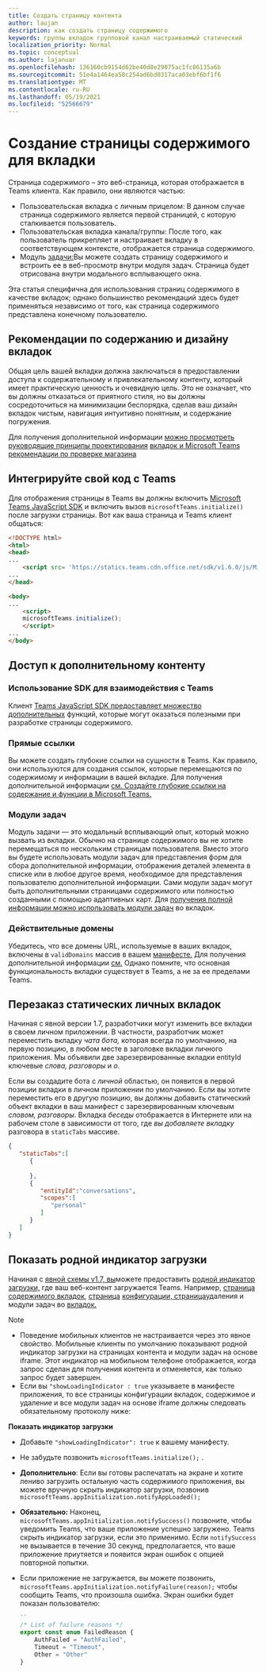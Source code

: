 ```yaml
---
title: Создать страницу контента
author: laujan
description: как создать страницу содержимого
keywords: группы вкладок групповой канал настраиваемый статический
localization_priority: Normal
ms.topic: conceptual
ms.author: lajanuar
ms.openlocfilehash: 136160cb9154d62be40d8e29075ac1fc86135a6b
ms.sourcegitcommit: 51e4a1464ea58c254ad6bd0317aca03ebf6bf1f6
ms.translationtype: MT
ms.contentlocale: ru-RU
ms.lasthandoff: 05/19/2021
ms.locfileid: "52566679"
---
```

# <a name="create-a-content-page-for-your-tab"></a>Создание страницы содержимого для вкладки

Страница содержимого – это веб-страница, которая отображается в Teams клиента. Как правило, они являются частью:

* Пользовательская вкладка с личным прицелом: В данном случае страница содержимого является первой страницей, с которую сталкивается пользователь.
* Пользовательская вкладка канала/группы: После того, как пользователь прикрепляет и настраивает вкладку в соответствующем контексте, отображается страница содержимого.
* Модуль [задачи:](~/task-modules-and-cards/what-are-task-modules.md)Вы можете создать страницу содержимого и встроить ее в веб-просмотр внутри модуля задач. Страница будет отрисована внутри модального всплывающего окна.

Эта статья специфична для использования страниц содержимого в качестве вкладок; однако большинство рекомендаций здесь будет применяться независимо от того, как страница содержимого представлена конечному пользователю.

## <a name="tab-content-and-design-guidelines"></a>Рекомендации по содержанию и дизайну вкладок

Общая цель вашей вкладки должна заключаться в предоставлении доступа к содержательному и привлекательному контенту, который имеет практическую ценность и очевидную цель. Это не означает, что вы должны отказаться от приятного стиля, но вы должны сосредоточиться на минимизации беспорядка, сделав ваш дизайн вкладок чистым, навигация интуитивно понятным, и содержание погружения.

Для получения дополнительной информации [можно просмотреть руководящие принципы проектирования](~/tabs/design/tabs.md) [вкладок и Microsoft Teams рекомендации по проверке магазина](~/concepts/deploy-and-publish/appsource/prepare/teams-store-validation-guidelines.md)

## <a name="integrate-your-code-with-teams"></a>Интегрируйте свой код с Teams

Для отображения страницы в Teams вы должны включить [Microsoft Teams JavaScript SDK](/javascript/api/overview/msteams-client?view=msteams-client-js-latest&preserve-view=true) и включить вызов `microsoftTeams.initialize()` после загрузки страницы. Вот как ваша страница и Teams клиент общаться:

```html
<!DOCTYPE html>
<html>
<head>
...
    <script src= 'https://statics.teams.cdn.office.net/sdk/v1.6.0/js/MicrosoftTeams.min.js'></script>
...
</head>

<body>
...
    <script>
    microsoftTeams.initialize();
    </script>
...
</body>
```

## <a name="accessing-additional-content"></a>Доступ к дополнительному контенту

### <a name="using-the-sdk-to-interact-with-teams"></a>Использование SDK для взаимодействия с Teams

Клиент [Teams JavaScript SDK предоставляет множество дополнительных](~/tabs/how-to/using-teams-client-sdk.md) функций, которые могут оказаться полезными при разработке страницы содержимого.

### <a name="deep-links"></a>Прямые ссылки

Вы можете создать глубокие ссылки на сущности в Teams. Как правило, они используются для создания ссылок, которые перемещаются по содержимому и информации в вашей вкладке. Для получения дополнительной информации [см. Создайте глубокие ссылки на содержание и функции в Microsoft Teams.](~/concepts/build-and-test/deep-links.md)

### <a name="task-modules"></a>Модули задач

Модуль задачи — это модальный всплывающий опыт, который можно вызвать из вкладки. Обычно на странице содержимого вы не хотите перемещаться по нескольким страницам пользователя. Вместо этого вы будете использовать модули задач для представления форм для сбора дополнительной информации, отображения деталей элемента в списке или в любое другое время, необходимое для представления пользователю дополнительной информации. Сами модули задач могут быть дополнительными страницами содержимого или полностью созданными с помощью адаптивных карт. Для [получения полной информации можно использовать модули задач](~/task-modules-and-cards/task-modules/task-modules-tabs.md) во вкладок.

### <a name="valid-domains"></a>Действительные домены

Убедитесь, что все домены URL, используемые в ваших вкладок, включены в `validDomains` массив в вашем [манифесте.](~/concepts/build-and-test/apps-package.md) Для получения дополнительной информации [см.](~/resources/schema/manifest-schema.md#validdomains) Однако помните, что основная функциональность вкладки существует в Teams, а не за ее пределами Teams.

## <a name="reorder-static-personal-tabs"></a>Перезаказ статических личных вкладок

Начиная с явной версии 1.7, разработчики могут изменить все вкладки в своем личном приложении. В частности, разработчик может переместить вкладку *чата бота,* которая всегда по умолчанию, на первую позицию, в любом месте в заголовке вкладки личного приложения. Мы объявили две зарезервированные вкладки entityId ключевые *слова, разговоры* и *о*.

Если вы создадите бота с *личной* областью, он появится в первой позиции вкладки в личном приложении по умолчанию. Если вы хотите переместить его в другую позицию, вы должны добавить статический объект вкладки в ваш манифест с зарезервированным ключевым *словом, разговоры*. Вкладка *беседы* отображается в Интернете или на рабочем столе в зависимости от того, где *вы добавляете вкладку* разговора в `staticTabs` массиве. 

```json
{
   "staticTabs":[
      {
         
      },
      {
         "entityId":"conversations",
         "scopes":[
            "personal"
         ]
      }
   ]
}
```

## <a name="show-a-native-loading-indicator"></a>Показать родной индикатор загрузки

Начиная с [явной схемы v1.7, вы](../../../resources/schema/manifest-schema.md)можете предоставить [родной индикатор загрузки,](../../../resources/schema/manifest-schema.md#showloadingindicator) где ваш веб-контент загружается Teams. Например, [страница содержимого вкладок,](#integrate-your-code-with-teams) [страница](configuration-page.md) [конфигурации, страница](removal-page.md)удаления и модули задач во [вкладок.](../../../task-modules-and-cards/task-modules/task-modules-tabs.md)

> [!NOTE]
> * Поведение мобильных клиентов не настраивается через это явное свойство. Мобильные клиенты по умолчанию показывают родной индикатор загрузки на страницах контента и модули задач на основе iframe. Этот индикатор на мобильном телефоне отображается, когда запрос сделан для получения контента и отменяется, как только запрос будет завершен.
> * Если вы  `"showLoadingIndicator : true`  указываете в манифесте приложения, то все страницы конфигурации вкладок, содержимое и удаление и все модули задач на основе iframe должны следовать обязательному протоколу ниже:

**Показать индикатор загрузки**

* Добавьте `"showLoadingIndicator": true` к вашему манифесту. 
* Не забудьте позвонить `microsoftTeams.initialize();` .
* **Дополнительно**: Если вы готовы распечатать на экране и хотите лениво загрузить остальную часть содержимого приложения, вы можете вручную скрыть индикатор загрузки, позвонив `microsoftTeams.appInitialization.notifyAppLoaded();`
* **Обязательно:** Наконец, `microsoftTeams.appInitialization.notifySuccess()` позвоните, чтобы уведомить Teams, что ваше приложение успешно загружено. Teams скрыть индикатор загрузки, если это применимо. Если  `notifySuccess`  не вызывается в течение 30 секунд, предполагается, что ваше приложение приутяется и появится экран ошибок с опцией повторной попытки.
* Если приложение не загружается, вы можете позвонить, `microsoftTeams.appInitialization.notifyFailure(reason);` чтобы сообщить Teams, что произошла ошибка. Экран ошибки будет показан пользователю:

    ```typescript
    ``
    /* List of failure reasons */
    export const enum FailedReason {
        AuthFailed = "AuthFailed",
        Timeout = "Timeout",
        Other = "Other"
    }
    ```
    >
